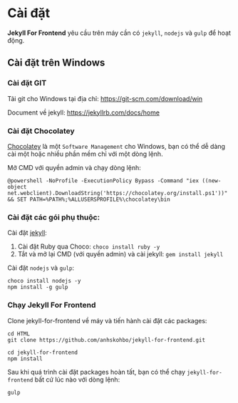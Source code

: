 # Cài đặt 

**Jekyll For Frontend** yêu cầu trên máy cần có `jekyll`, `nodejs` và `gulp` để hoạt động.

## Cài đặt trên Windows

### Cài đặt GIT

Tải git cho Windows tại địa chỉ: https://git-scm.com/download/win

Document về jekyll: https://jekyllrb.com/docs/home

### Cài đặt Chocolatey

[Chocolatey](https://chocolatey.org) là một `Software Management` cho Windows, bạn có thể dễ dàng cài một hoặc nhiều phần mềm chỉ với một dòng lệnh.

Mở CMD với quyền admin và chạy dòng lệnh:

```
@powershell -NoProfile -ExecutionPolicy Bypass -Command "iex ((new-object net.webclient).DownloadString('https://chocolatey.org/install.ps1'))" && SET PATH=%PATH%;%ALLUSERSPROFILE%\chocolatey\bin
```

### Cài đặt các gói phụ thuộc:

Cài đặt [jekyll](https://jekyllrb.com/docs/windows/):

1. Cài đặt Ruby qua Choco: `choco install ruby -y`
2. Tắt và mở lại CMD (với quyền admin) và cài jekyll: `gem install jekyll`

Cài đặt `nodejs` và `gulp`:

```
choco install nodejs -y
npm install -g gulp
```

### Chạy Jekyll For Frontend 

Clone jekyll-for-frontend về máy và tiến hành cài đặt các packages:

```
cd HTML
git clone https://github.com/anhskohbo/jekyll-for-frontend.git

cd jekyll-for-frontend
npm install
```

Sau khi quá trình cài đặt packages hoàn tất, bạn có thể chạy `jekyll-for-frontend` bất cứ lúc nào với dòng lệnh:

```
gulp
```
